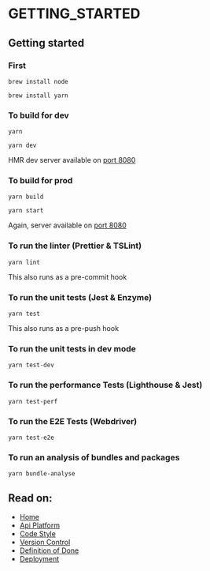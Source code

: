 # GETTING\_STARTED

## Getting started

### First

```text
brew install node

brew install yarn
```

### To build for dev

```text
yarn

yarn dev
```

HMR dev server available on [port 8080](http://localhost:8080)

### To build for prod

```text
yarn build

yarn start
```

Again, server available on [port 8080](http://localhost:8080)

### To run the linter \(Prettier & TSLint\)

```text
yarn lint
```

This also runs as a pre-commit hook

### To run the unit tests \(Jest & Enzyme\)

```text
yarn test
```

This also runs as a pre-push hook

### To run the unit tests in dev mode

```text
yarn test-dev
```

### To run the performance Tests \(Lighthouse & Jest\)

```text
yarn test-perf
```

### To run the E2E Tests \(Webdriver\)

```text
yarn test-e2e
```

### To run an analysis of bundles and packages

```text
yarn bundle-analyse
```

## Read on:

* [Home](https://github.com/reapit/foundations-documentation/tree/7d0ecd798d3bff3f98dfdd8946d0907f12a8646d/open-source/README.md)
* [Api Platform](https://github.com/reapit/foundations-documentation/tree/7d0ecd798d3bff3f98dfdd8946d0907f12a8646d/open-source/packages/marketplace/API_PLATFORM.md)
* [Code Style](https://github.com/reapit/foundations-documentation/tree/7d0ecd798d3bff3f98dfdd8946d0907f12a8646d/open-source/packages/marketplace/CODE_STYLE.md)
* [Version Control](https://github.com/reapit/foundations-documentation/tree/7d0ecd798d3bff3f98dfdd8946d0907f12a8646d/open-source/packages/marketplace/VERSION_CONTROL.md)
* [Definition of Done](https://github.com/reapit/foundations-documentation/tree/7d0ecd798d3bff3f98dfdd8946d0907f12a8646d/open-source/packages/marketplace/DEFINITION_OF_DONE.md)
* [Deployment](https://github.com/reapit/foundations-documentation/tree/7d0ecd798d3bff3f98dfdd8946d0907f12a8646d/open-source/packages/marketplace/DEPLOYMENT.md)

